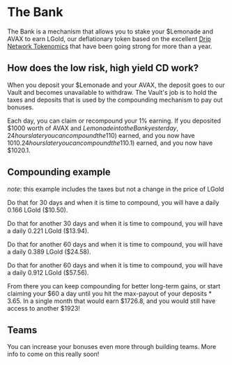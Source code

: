 # The Bank

The <span class="text-bank">Bank</span> is a mechanism that allows you to stake your $Lemonade and AVAX to earn <span class="text-legendary">LGold</span>, our deflationary token based on the excellent [Drip Network Tokenomics](https://drip.community/faucet?buddy=0x786755E3a1DfcB121f754fFb9249095d9F4c9Ebf) that have been going strong for more than a year.

## How does the low risk, high yield CD work?

When you deposit your $Lemonade and your AVAX, the deposit goes to our Vault and becomes unavailable to withdraw. The Vault's job is to hold the taxes and deposits that is used by the compounding mechanism to pay out bonuses.

Each day, you can claim or recompound your 1% earning. If you deposited $1000 worth of AVAX and $Lemonade into the Bank yesterday, 24 hours later you can compound the 1% ($10) earned, and you now have $1010. 24 hours later you can compound the 1% ($10.1) earned, and you now have $1020.1.

## Compounding example

_note_: this example includes the taxes but not a change in the price of <span class="text-legendary">LGold</span>

Do that for 30 days and when it is time to compound, you will have a daily 0.166 <span class="text-legendary">LGold</span> ($10.50).

Do that for another 30 days and when it is time to compound, you will
have a daily 0.221 <span class="text-legendary">LGold</span> ($13.94).

Do that for another 60 days and when it is time to compound, you will have a daily 0.389 <span class="text-legendary">LGold</span> ($24.58).

Do that for another 60 days and when it is time to compound, you will have a daily 0.912 <span class="text-legendary">LGold</span> ($57.56).

From there you can keep compounding for better long-term gains, or start claiming your $60 a day until you hit the max-payout of your deposits \* 3.65. In a single month that would earn $1726.8, and you would still have access to another $1923!

## Teams

You can increase your bonuses even more through building teams. More info to come on this really soon!
